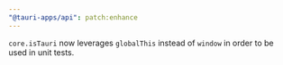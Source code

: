```yaml
---
"@tauri-apps/api": patch:enhance
---
```


`core.isTauri` now leverages `globalThis` instead of `window` in order to be used in unit tests.
